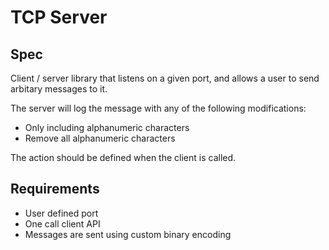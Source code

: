 # TCP Server

## Spec
Client / server library that listens on a given port, and allows a user to send
arbitary messages to it.

The server will log the message with any of the following modifications:
- Only including alphanumeric characters
- Remove all alphanumeric characters

The action should be defined when the client is called.

## Requirements

- User defined port
- One call client API
- Messages are sent using custom binary encoding
